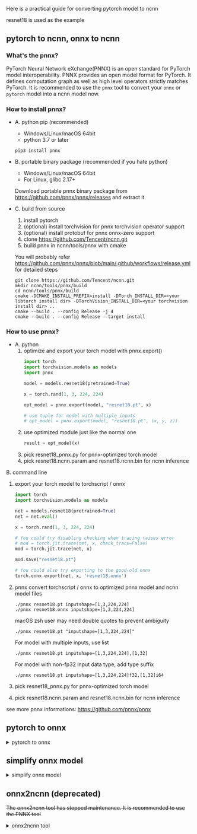 Here is a practical guide for converting pytorch model to ncnn

resnet18 is used as the example

## pytorch to ncnn, onnx to ncnn

### What's the pnnx?
PyTorch Neural Network eXchange(PNNX) is an open standard for PyTorch model interoperability. PNNX provides an open model format for PyTorch. It defines computation graph as well as high level operators strictly matches PyTorch.
It is recommended to use the `pnnx` tool to convert your `onnx` or `pytorch` model into a ncnn model now.

### How to install pnnx?
* A. python pip (recommended)
  * Windows/Linux/macOS 64bit
  * python 3.7 or later

  ```shell
  pip3 install pnnx
  ```

* B. portable binary package (recommended if you hate python)
  * Windows/Linux/macOS 64bit
  * For Linux, glibc 2.17+

  Download portable pnnx binary package from https://github.com/pnnx/pnnx/releases and extract it.

* C. build from source
  1. install pytorch
  2. (optional) install torchvision for pnnx torchvision operator support
  3. (optional) install protobuf for pnnx onnx-zero support
  4. clone https://github.com/Tencent/ncnn.git
  5. build pnnx in ncnn/tools/pnnx with cmake

  You will probably refer https://github.com/pnnx/pnnx/blob/main/.github/workflows/release.yml for detailed steps

  ```shell
  git clone https://github.com/Tencent/ncnn.git
  mkdir ncnn/tools/pnnx/build
  cd ncnn/tools/pnnx/build
  cmake -DCMAKE_INSTALL_PREFIX=install -DTorch_INSTALL_DIR=<your libtorch install dir> -DTorchVision_INSTALL_DIR=<your torchvision install dir> ..
  cmake --build . --config Release -j 4
  cmake --build . --config Release --target install
  ```

### How to use pnnx?
* A. python
  1. optimize and export your torch model with pnnx.export()
      ```python
      import torch
      import torchvision.models as models
      import pnnx

      model = models.resnet18(pretrained=True)

      x = torch.rand(1, 3, 224, 224)

      opt_model = pnnx.export(model, "resnet18.pt", x)

      # use tuple for model with multiple inputs
      # opt_model = pnnx.export(model, "resnet18.pt", (x, y, z))
      ```
  2. use optimized module just like the normal one
      ```python
      result = opt_model(x) 
      ```
  3. pick resnet18_pnnx.py for pnnx-optimized torch model
  4. pick resnet18.ncnn.param and resnet18.ncnn.bin for ncnn inference

B. command line
  1. export your torch model to torchscript / onnx
      ```python
      import torch
      import torchvision.models as models

      net = models.resnet18(pretrained=True)
      net = net.eval()

      x = torch.rand(1, 3, 224, 224)

      # You could try disabling checking when tracing raises error
      # mod = torch.jit.trace(net, x, check_trace=False)
      mod = torch.jit.trace(net, x)

      mod.save("resnet18.pt")

      # You could also try exporting to the good-old onnx
      torch.onnx.export(net, x, 'resnet18.onnx')
      ```

  2. pnnx convert torchscript / onnx to optimized pnnx model and ncnn model files
      ```shell
      ./pnnx resnet18.pt inputshape=[1,3,224,224]
      ./pnnx resnet18.onnx inputshape=[1,3,224,224]
      ```
      macOS zsh user may need double quotes to prevent ambiguity
      ```shell
      ./pnnx resnet18.pt "inputshape=[1,3,224,224]"
      ```
      For model with multiple inputs, use list
      ```shell
      ./pnnx resnet18.pt inputshape=[1,3,224,224],[1,32]
      ```
      For model with non-fp32 input data type, add type suffix
      ```shell
      ./pnnx resnet18.pt inputshape=[1,3,224,224]f32,[1,32]i64
      ```
  3. pick resnet18_pnnx.py for pnnx-optimized torch model
  4. pick resnet18.ncnn.param and resnet18.ncnn.bin for ncnn inference

see more pnnx informations: https://github.com/pnnx/pnnx

## pytorch to onnx
<details><summary>pytorch to onnx</summary>
The official pytorch tutorial for exporting onnx model

https://pytorch.org/tutorials/advanced/super_resolution_with_caffe2.html

```python
import torch
import torchvision
import torch.onnx

# An instance of your model
model = torchvision.models.resnet18()

# An example input you would normally provide to your model's forward() method
x = torch.rand(1, 3, 224, 224)

# Export the model
torch_out = torch.onnx._export(model, x, "resnet18.onnx", export_params=True)
```
</details>

## simplify onnx model
<details><summary>simplify onnx model</summary>
The exported resnet18.onnx model may contains many redundant operators such as Shape, Gather and Unsqueeze that is not supported in ncnn

```
Shape not supported yet!
Gather not supported yet!
  # axis=0
Unsqueeze not supported yet!
  # axes 7
Unsqueeze not supported yet!
  # axes 7
```

### onnxsim

Fortunately, [@daquexian](https://github.com/daquexian) developed a handy tool to eliminate them. cheers!

#### how to use onnxsim?
```shell
pip install onnxsim
python -m onnxsim resnet18.onnx resnet18-sim.onnx
```
more informations: https://github.com/daquexian/onnx-simplifier

### onnxslim

Or you can use another powerful model simplification tool implemented in pure Python development by [@inisis](https://github.com/inisis):

#### how to use onnxslim?
```shell
pip install onnxslim
python -m onnxslim resnet18.onnx resnet18-slim.onnx
```
more informations: https://github.com/inisis/OnnxSlim
</details>

## onnx2ncnn (deprecated)

~~The onnx2ncnn tool has stopped maintenance. It is recommended to use the PNNX tool~~

<details><summary>onnx2ncnn tool</summary>

~~Finally, you can convert the model to ncnn using tools/onnx2ncnn~~

~~onnx2ncnn resnet18-sim.onnx resnet18.param resnet18.bin~~
</details>